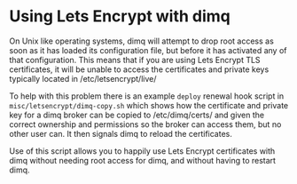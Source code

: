 # Using Lets Encrypt with dimq

On Unix like operating systems, dimq will attempt to drop root access as
soon as it has loaded its configuration file, but before it has activated any
of that configuration. This means that if you are using Lets Encrypt TLS
certificates, it will be unable to access the certificates and private keys
typically located in /etc/letsencrypt/live/

To help with this problem there is an example `deploy` renewal hook script in
`misc/letsencrypt/dimq-copy.sh` which shows how the certificate and
private key for a dimq broker can be copied to /etc/dimq/certs/ and
given the correct ownership and permissions so the broker can access them, but
no other user can. It then signals dimq to reload the certificates.

Use of this script allows you to happily use Lets Encrypt certificates with
dimq without needing root access for dimq, and without having to
restart dimq.
